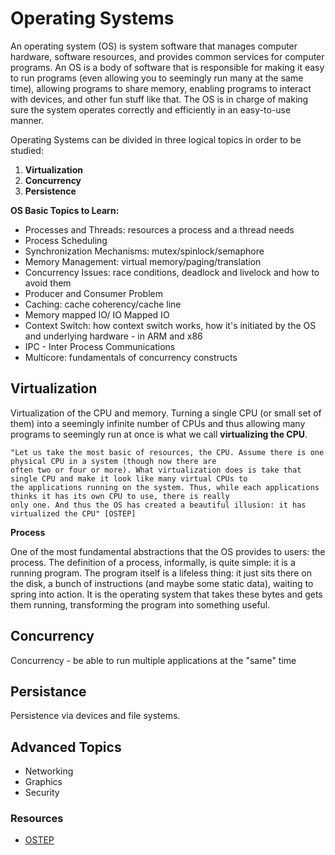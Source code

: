 # Operating Systems

An operating system (OS) is system software that manages computer hardware, software resources, and provides common services for computer programs.
An OS is a body of software that is responsible for making it easy to run programs (even allowing you to seemingly run many at the same time), allowing
programs to share memory, enabling programs to interact with devices, and other fun stuff like that. The OS is in charge of making sure the system
operates correctly and efficiently in an easy-to-use manner.

Operating Systems can be divided in three logical topics in order to be studied:

1. **Virtualization**
2. **Concurrency**
3. **Persistence**


**OS Basic Topics to Learn:**

 - Processes and Threads: resources a process and a thread needs
 - Process Scheduling
 - Synchronization Mechanisms: mutex/spinlock/semaphore
 - Memory Management: virtual memory/paging/translation
 - Concurrency Issues: race conditions, deadlock and livelock and how to avoid them
 - Producer and Consumer Problem
 - Caching: cache coherency/cache line
 - Memory mapped IO/ IO Mapped IO
 - Context Switch: how context switch works, how it's initiated by the OS and underlying hardware - in ARM and x86
 - IPC - Inter Process Communications
 - Multicore: fundamentals of concurrency constructs


## Virtualization

Virtualization of the CPU and memory. Turning a single CPU (or small set of them) into a seemingly infinite number of
CPUs and thus allowing many programs to seemingly run at once is what we call **virtualizing the CPU**.

```
"Let us take the most basic of resources, the CPU. Assume there is one physical CPU in a system (though now there are 
often two or four or more). What virtualization does is take that single CPU and make it look like many virtual CPUs to
the applications running on the system. Thus, while each applications thinks it has its own CPU to use, there is really
only one. And thus the OS has created a beautiful illusion: it has virtualized the CPU" [OSTEP]
```

**Process**

One of the most fundamental abstractions that the OS provides to users: the process. The definition of a process, informally,
is quite simple: it is a running program. The program itself is a lifeless thing: it just sits there on the disk, a bunch of
instructions (and maybe some static data), waiting to spring into action. It is the operating system that takes these bytes and
gets them running, transforming the program into something useful.


## Concurrency

Concurrency - be able to run multiple applications at the "same" time


## Persistance

Persistence via devices and file systems. 


## Advanced Topics

- Networking
- Graphics
- Security


### Resources

- [OSTEP](https://pages.cs.wisc.edu/~remzi/OSTEP/)
